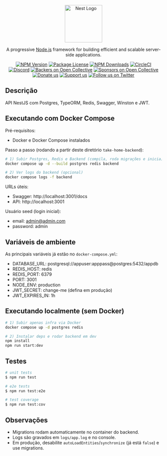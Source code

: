 <p align="center">
  <a href="http://nestjs.com/" target="blank"><img src="https://nestjs.com/img/logo-small.svg" width="120" alt="Nest Logo" /></a>
</p>

[circleci-image]: https://img.shields.io/circleci/build/github/nestjs/nest/master?token=abc123def456
[circleci-url]: https://circleci.com/gh/nestjs/nest

  <p align="center">A progressive <a href="http://nodejs.org" target="_blank">Node.js</a> framework for building efficient and scalable server-side applications.</p>
    <p align="center">
<a href="https://www.npmjs.com/~nestjscore" target="_blank"><img src="https://img.shields.io/npm/v/@nestjs/core.svg" alt="NPM Version" /></a>
<a href="https://www.npmjs.com/~nestjscore" target="_blank"><img src="https://img.shields.io/npm/l/@nestjs/core.svg" alt="Package License" /></a>
<a href="https://www.npmjs.com/~nestjscore" target="_blank"><img src="https://img.shields.io/npm/dm/@nestjs/common.svg" alt="NPM Downloads" /></a>
<a href="https://circleci.com/gh/nestjs/nest" target="_blank"><img src="https://img.shields.io/circleci/build/github/nestjs/nest/master" alt="CircleCI" /></a>
<a href="https://discord.gg/G7Qnnhy" target="_blank"><img src="https://img.shields.io/badge/discord-online-brightgreen.svg" alt="Discord"/></a>
<a href="https://opencollective.com/nest#backer" target="_blank"><img src="https://opencollective.com/nest/backers/badge.svg" alt="Backers on Open Collective" /></a>
<a href="https://opencollective.com/nest#sponsor" target="_blank"><img src="https://opencollective.com/nest/sponsors/badge.svg" alt="Sponsors on Open Collective" /></a>
  <a href="https://paypal.me/kamilmysliwiec" target="_blank"><img src="https://img.shields.io/badge/Donate-PayPal-ff3f59.svg" alt="Donate us"/></a>
    <a href="https://opencollective.com/nest#sponsor"  target="_blank"><img src="https://img.shields.io/badge/Support%20us-Open%20Collective-41B883.svg" alt="Support us"></a>
  <a href="https://twitter.com/nestframework" target="_blank"><img src="https://img.shields.io/twitter/follow/nestframework.svg?style=social&label=Follow" alt="Follow us on Twitter"></a>
</p>
  <!--[![Backers on Open Collective](https://opencollective.com/nest/backers/badge.svg)](https://opencollective.com/nest#backer)
  [![Sponsors on Open Collective](https://opencollective.com/nest/sponsors/badge.svg)](https://opencollective.com/nest#sponsor)-->

## Descrição

API NestJS com Postgres, TypeORM, Redis, Swagger, Winston e JWT.

## Executando com Docker Compose

Pré-requisitos:
- Docker e Docker Compose instalados

Passo a passo (rodando a partir deste diretório `take-home-backend`):

```bash
# 1) Subir Postgres, Redis e Backend (compila, roda migrações e inicia)
docker compose up -d --build postgres redis backend

# 2) Ver logs do backend (opcional)
docker compose logs -f backend
```

URLs úteis:
- Swagger: http://localhost:3001/docs
- API: http://localhost:3001

Usuário seed (login inicial):
- email: admin@admin.com
- password: admin

## Variáveis de ambiente

As principais variáveis já estão no `docker-compose.yml`:
- DATABASE_URL: postgresql://appuser:apppass@postgres:5432/appdb
- REDIS_HOST: redis
- REDIS_PORT: 6379
- PORT: 3001
- NODE_ENV: production
- JWT_SECRET: change-me (defina em produção)
- JWT_EXPIRES_IN: 1h

## Executando localmente (sem Docker)

```bash
# 1) Subir apenas infra via Docker
docker compose up -d postgres redis

# 2) Instalar deps e rodar backend em dev
npm install
npm run start:dev
```

## Testes

```bash
# unit tests
$ npm run test

# e2e tests
$ npm run test:e2e

# test coverage
$ npm run test:cov
```

## Observações
- Migrations rodam automaticamente no container do backend.
- Logs são gravados em `logs/app.log` e no console.
- Em produção, desabilite `autoLoadEntities`/`synchronize` (já está `false`) e use migrations.
